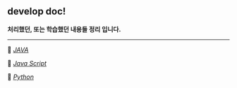 ## develop doc!
**처리했던, 또는 학습했던 내용들 정리 입니다.**

---

📙 [*JAVA*](https://github.com/shinwoos/my-dictionary/blob/master/java/main.md)

📒 [*Java Script*](https://github.com/shinwoos/my-dictionary/blob/master/js/main.md)

📘 [*Python*](https://github.com/shinwoos/my-dictionary/blob/master/python/main.md)

